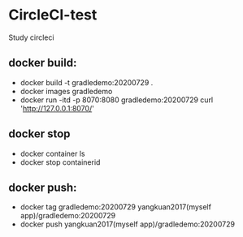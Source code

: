 # CircleCI-test
Study circleci
## docker build:
* docker build -t gradledemo:20200729 .
* docker images gradledemo
* docker run -itd -p 8070:8080 gradledemo:20200729
curl 'http://127.0.0.1:8070/'
## docker stop 
* docker container ls
* docker stop containerid

## docker push:
* docker tag gradledemo:20200729  yangkuan2017(myself app)/gradledemo:20200729
* docker push yangkuan2017(myself app)/gradledemo:20200729